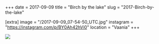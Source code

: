 +++
date = 2017-09-09
title = "Birch by the lake"
slug = "2017-Birch-by-the-lake"

[extra]
image = "/2017-09-09_07-54-50_UTC.jpg"
instagram = "https://instagram.com/p/BY0Ah42hVi0"
location = "Vaania"
+++

<img src="/2017-09-09_07-54-50_UTC.jpg" />
